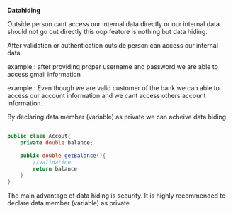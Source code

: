 **Datahiding**

Outside person cant access our internal data directly or our internal data should not go out directly this oop feature is nothing but data hiding.

After validation or authentication outside person can access our internal data.

example : after providing proper username and password we are able to access gmail information

example : Even though we are valid customer of the bank we can able to access our account information and we cant access others account information.

By declaring data member (variable) as private we can acheive data hiding


```java

public class Accout{
    private double balance;

    public double getBalance(){
        //validation
        return balance
    }
}
```

The main advantage of data hiding is security. It is highly recommended to declare data member (variable) as private


